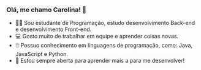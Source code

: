 ### Olá, me chamo Carolina! 👋

- 👩‍💻 Sou estudante de Programação, estudo desenvolvimento Back-end e desenvolvimento Front-end. 
- 💻 Gosto muito de trabalhar em equipe e aprender coisas novas.
- 🖱️ Possuo conhecimento em linguagens de programação, como: Java, JavaScript e Python.
- 🧠 Estou sempre aberta para aprender mais a para me desenvolver! 


